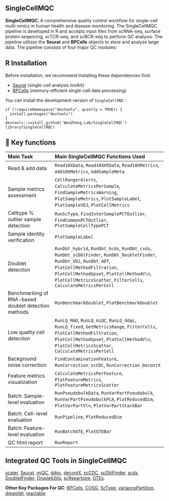 ## SingleCellMQC

**SingleCellMQC**: A comprehensive quality control workflow for single-cell multi-omics in human health and disease monitoring. The SingleCellMQC pipeline is developed in R and accepts input files from scRNA-seq, surface protein seqencing, scTCR-seq, and scBCR-seq to perform QC analysis. The pipeline utilizes the **Seurat** and **BPCells** objects to store and analyze large data. The pipeline consists of four major QC modules:

## R Installation

Before installation, we recommend installing these dependencies first:

-   [Seurat](https://github.com/satijalab/seurat) (single-cell analysis toolkit)
-   [BPCells](https://github.com/bnprks/BPCells) (memory-efficient single-cell data processing)

You can install the development version of `SingleCellMQC` :

```         
if (!requireNamespace("devtools", quietly = TRUE)) {
  install.packages("devtools")  
}
devtools::install_github('WenZhong-Lab/SingleCellMQC') 
library(SingleCellMQC)
```

## 📝 Key functions

| **Main Task** | **Main SingleCellMQC Functions Used** |
|:---------------------|:-------------------------------------------------|
| Read & add data | `Read10XData`, `Read10XH5Data`, `Read10XMetrics`, `Add10XMetrics`, `AddSampleMeta` |
| Sample metrics assessment | `CellRangerAlerts`, `CalculateMetricsPerSample`, `FindSampleMetricsWarning`, `PlotSampleMetrics`, `PlotSampleLabel`, `PlotSampleVDJ`, `PlotCellMetrics` |
| Celltype % outlier sample detection | `RunScType`, `FindInterSamplePCTOutlier`, `FindCommonPCTOutlier`, `PlotSampleCellTypePCT` |
| Sample identity verification | `PlotSampleLabel` |
| Doublet detection | `RunDbt_hybrid`, `RunDbt_bcds`, `RunDbt_cxds`, `RunDbt_scDblFinder`, `RunDbt_DoubletFinder`, `RunDbt_VDJ`, `RunDbt_ADT`, `PlotCellMethodFiltration`, `PlotCellMethodUpset`, `PlotCellMethodVln`, `PlotCellMetricsScatter`, `FilterCells`, `CalculateMetricsPerCell` |
| Benchmarking of RNA-based doublet detection methods | `RunBenchmarkDoublet`, `PlotBenchmarkDoublet` |
| Low quality cell detection | `RunLQ_MAD`, `RunLQ_miQC`, `RunLQ_ddqc`, `RunLQ_fixed`, `GetMetricsRange`, `FilterCells`, `PlotCellMethodFiltration`, `PlotCellMethodUpset`, `PlotCellMethodVln`, `PlotCellMetricsScatter`, `CalculateMetricsPerCell` |
| Background noise correction | `FindContaminationFeature`, `RunCorrection_scCDC`, `RunCorrection_DecontX` |
| Feature metrics visualization | `CalculateMetricsPerFeature`, `PlotFeatureMetrics`, `PlotFeatureMetricsScatter` |
| Batch: Sample-level evaluation | `RunPseudobulkData`, `RunVarPartPseudobulk`, `RunVarPartPseudobulkPCA`, `PlotReducedDim`, `PlotVarPartVln`, `PlotVarPartStackBar` |
| Batch: Cell-level evaluation | `RunPipeline`, `PlotReducedDim` |
| Batch: Feature-level evaluation | `RunBatchGTE`, `PlotGTEBar` |
| QC html report | `RunReport` |


## Integrated QC Tools in SingleCellMQC

[scater](https://bioconductor.org/packages/release/bioc/html/scater.html), [Seurat](https://satijalab.org/seurat/), [miQC](https://github.com/greenelab/miQC), [ddqc](https://github.com/ayshwaryas/ddqc), [decontX](https://github.com/campbio/decontX), [scCDC](https://github.com/ZJU-UoE-CCW-LAB/scCDC), [scDblFinder](https://github.com/plger/scDblFinder), [scds](https://github.com/kostkalab/scds), [DoubletFinder](https://github.com/chris-mcginnis-ucsf/DoubletFinder), [DropletUtils](https://github.com/MarioniLab/DropletUtils), [scRepertoire](https://github.com/BorchLab/scRepertoire), [GTEs](https://github.com/yzhou1999/GTEs/).

**Other Key Packages For QC**: [BPCells](https://github.com/bnprks/BPCells), [COSG](https://github.com/genecell/COSGR), [ScType](https://github.com/IanevskiAleksandr/sc-type#readme), [variancePartition](https://github.com/GabrielHoffman/variancePartition), [dreamlet](https://github.com/GabrielHoffman/dreamlet), [reactable](https://glin.github.io/reactable/index.html)

